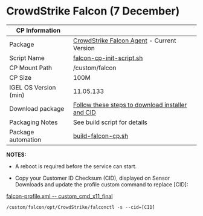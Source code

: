 # CrowdStrike Falcon (7 December)

|  CP Information |            |
|--------------------|------------|
| Package | [CrowdStrike Falcon Agent](https://www.crowdstrike.com/blog/tech-center/install-falcon-sensor-for-linux/) - Current Version |
| Script Name | [falcon-cp-init-script.sh](build/falcon-cp-init-script.sh) |
| CP Mount Path | /custom/falcon |
| CP Size | 100M |
| IGEL OS Version (min) | 11.05.133 |
| Download package | [Follow these steps to download installer and CID](https://www.crowdstrike.com/blog/tech-center/install-falcon-sensor-for-linux/) |
| Packaging Notes | See build script for details |
| Package automation | [build-falcon-cp.sh](build/build-falcon-cp.sh) |

**NOTES:**

- A reboot is required before the service can start.

- Copy your Customer ID Checksum (CID), displayed on Sensor Downloads and update the profile custom command to replace [CID]:

[falcon-profile.xml -- custom_cmd_x11_final](igel/falcon-profile.xml)

```
/custom/falcon/opt/CrowdStrike/falconctl -s --cid=[CID]
   ```
